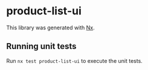 # product-list-ui

This library was generated with [Nx](https://nx.dev).

## Running unit tests

Run `nx test product-list-ui` to execute the unit tests.
